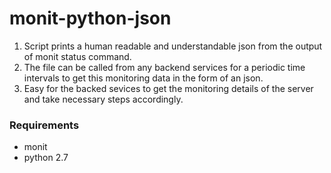 # monit-python-json
1. Script prints a human readable and understandable json from the output of monit status command.
2. The file can be called from any backend services for a periodic time intervals to get this monitoring data in the form of an json.
3. Easy for the backed sevices to get the monitoring details of the server and take necessary steps accordingly.

### Requirements
* monit
* python 2.7
